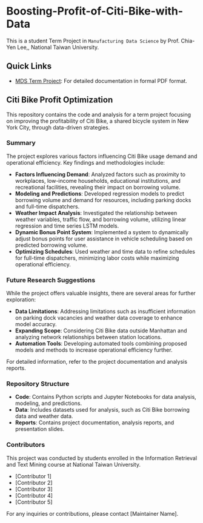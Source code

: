 # Boosting-Profit-of-Citi-Bike-with-Data

This is a student Term Project in `Manufacturing Data Science` by Prof. Chia-Yen Lee,, National Taiwan University.

## Quick Links

- [MDS Term Project](https://github.com/brianCHUCHU/Social_Advertisement_Recommendation_System/blob/main/IRTM%20Term%20Project.pdf): For detailed documentation in formal PDF format.

## Citi Bike Profit Optimization

This repository contains the code and analysis for a term project focusing on improving the profitability of Citi Bike, a shared bicycle system in New York City, through data-driven strategies.

### Summary

The project explores various factors influencing Citi Bike usage demand and operational efficiency. Key findings and methodologies include:

- **Factors Influencing Demand**: Analyzed factors such as proximity to workplaces, low-income households, educational institutions, and recreational facilities, revealing their impact on borrowing volume.
- **Modeling and Predictions**: Developed regression models to predict borrowing volume and demand for resources, including parking docks and full-time dispatchers.
- **Weather Impact Analysis**: Investigated the relationship between weather variables, traffic flow, and borrowing volume, utilizing linear regression and time series LSTM models.
- **Dynamic Bonus Point System**: Implemented a system to dynamically adjust bonus points for user assistance in vehicle scheduling based on predicted borrowing volume.
- **Optimizing Schedules**: Used weather and time data to refine schedules for full-time dispatchers, minimizing labor costs while maximizing operational efficiency.

### Future Research Suggestions

While the project offers valuable insights, there are several areas for further exploration:

- **Data Limitations**: Addressing limitations such as insufficient information on parking dock vacancies and weather data coverage to enhance model accuracy.
- **Expanding Scope**: Considering Citi Bike data outside Manhattan and analyzing network relationships between station locations.
- **Automation Tools**: Developing automated tools combining proposed models and methods to increase operational efficiency further.

For detailed information, refer to the project documentation and analysis reports.

### Repository Structure

- **Code**: Contains Python scripts and Jupyter Notebooks for data analysis, modeling, and predictions.
- **Data**: Includes datasets used for analysis, such as Citi Bike borrowing data and weather data.
- **Reports**: Contains project documentation, analysis reports, and presentation slides.

### Contributors

This project was conducted by students enrolled in the Information Retrieval and Text Mining course at National Taiwan University.

- [Contributor 1]
- [Contributor 2]
- [Contributor 3]
- [Contributor 4]
- [Contributor 5]

For any inquiries or contributions, please contact [Maintainer Name].
